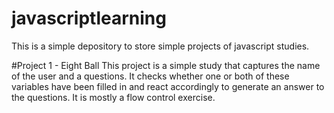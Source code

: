 # javascriptlearning

This is a simple depository to store simple projects of javascript studies.

#Project 1 - Eight Ball
This project is a simple study that captures the name of the user and a questions. It checks whether one or both of these variables have been filled in and react accordingly to generate an answer to the questions. It is mostly a flow control exercise.
